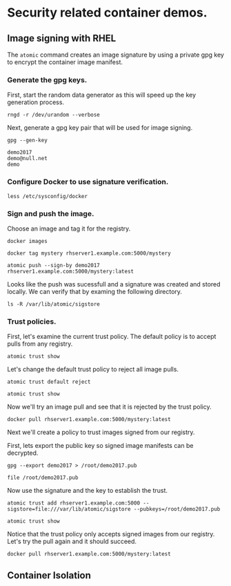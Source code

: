 # Security related container demos.

## Image signing with RHEL
The ```atomic``` command creates an image signature by using a private gpg key to encrypt the container image manifest.

### Generate the gpg keys. 
First, start the random data generator as this will speed up the key generation process.
```
rngd -r /dev/urandom --verbose
```

Next, generate a gpg key pair that will be used for image signing.
```
gpg --gen-key

demo2017
demo@null.net
demo
```
### Configure Docker to use signature verification.
```
less /etc/sysconfig/docker
```
### Sign and push the image.
Choose an image and tag it for the registry.
```
docker images

docker tag mystery rhserver1.example.com:5000/mystery

atomic push --sign-by demo2017 rhserver1.example.com:5000/mystery:latest
```
Looks like the push was sucessfull and a signature was created and 
stored locally. We can verify that by examing the following directory.
```
ls -R /var/lib/atomic/sigstore
```
### Trust policies.
First, let's examine the current trust policy. The default policy is to 
accept pulls from any registry.
```
atomic trust show
```
Let's change the default trust policy to reject all image pulls.
```
atomic trust default reject

atomic trust show
``` 
Now we'll try an image pull and see that it is rejected by the trust policy.
```
docker pull rhserver1.example.com:5000/mystery:latest
```
Next we'll create a policy to trust images signed from our registry.

First, lets export the public key so signed image manifests can be decrypted.
```
gpg --export demo2017 > /root/demo2017.pub

file /root/demo2017.pub
```
Now use the signature and the key to establish the trust.
```
atomic trust add rhserver1.example.com:5000 --sigstore=file:///var/lib/atomic/sigstore --pubkeys=/root/demo2017.pub

atomic trust show
```
Notice that the trust policy only accepts signed images from our registry.
Let's try the pull again and it should succeed.
```
docker pull rhserver1.example.com:5000/mystery:latest
```



## Container Isolation